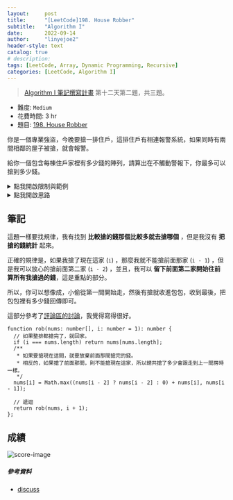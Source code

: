 ```yaml
---
layout:     post
title:      "[LeetCode]198. House Robber"
subtitle:   "Algorithm I"
date:       2022-09-14
author:     "linyejoe2"
header-style: text
catalog: true
# description: 
tags: [LeetCode, Array, Dynamic Programming, Recursive]
categories: [LeetCode, Algorithm I]
---
```


> [Algorithm I 筆記撰寫計畫](/2022/06/14/leetcode/Algorithm/Algorithm%20I/Starting-write-Algorithm-I-Note/#09-x2F-13-Day-12-Dynamic-Programming) 第十二天第二題，共三題。

+ 難度: `Medium`
+ 花費時間: 3 hr
+ 題目: [198. House Robber](https://leetcode.com/problems/house-robber/)

你是一個專業強盜，今晚要搶一排住戶，這排住戶有相連報警系統，如果同時有兩間相鄰的屋子被搶，就會報警。

給你一個包含每棟住戶家裡有多少錢的陣列，請算出在不觸動警報下，你最多可以搶到多少錢。

<!--more-->

<details><summary>點我開啟限制與範例</summary>

**限制:**

+ `1 <= nums.length <= 100`
+ `0 <= nums[i] <= 400`

**Example 1:**

<!-- ![example-image-1](https://assets.leetcode.com/uploads/2019/02/16/oranges.png) -->

```=
Input: nums = [1,2,3,1]
Output: 4
Explanation: Rob house 1 (money = 1) and then rob house 3 (money = 3).
Total amount you can rob = 1 + 3 = 4.
```

**Example 2:**

<!-- ![example-image-2](https://assets.leetcode.com/uploads/2021/04/24/01-2-grid.jpg) -->

```=
Input: nums = [2,7,9,3,1]
Output: 12
Explanation: Rob house 1 (money = 2), rob house 3 (money = 9) and rob house 5 (money = 1).
Total amount you can rob = 2 + 9 + 1 = 12.
```

</details>

<details><summary>點我開啟思路</summary>

<p class="text-h2"> 思路 </p>

原本做到了逐步更新，但最後有點問題，看了下評論區的解答。

------------ 有問題的逐步更新的做法 --------------

```rust
// case 1
[5, 2, 3, 4, 2, 4] // input
[5,       4,    4] // = 13

// case 2
[1, 3, 9, 8, 1, 3] // input
[   3,    8,    3] // = 14
```

case 1 我們可以發現，答案不一定是純奇數或是偶數(不用每隔一間都搶)

case 2 我們可以發現，就算是陣列裡最大的數字( 9 )也不一定會被搶到。

我想用逐步更新的方式做這題

最後這個做法被下面這個 test case 給擊敗了

`[2, 3, 2]` 由於我最後做出來是 `[0, 3, 0]` 所以失敗了。

```TS
function rob(nums: number[]): number {
  let robbeds: number[] = [nums[0]];

  // 正向遍歷，如果準備要搶的下一家比現在已經搶完的有錢，就把現在這間的錢還回去，改搶下面那間。
  for (let i = 1; i < nums.length; i++) {
    if (nums[i] > robbeds[i - 1]) {
      // 如果這間比較有錢，就把上間的錢還回去，改搶這間。
      robbeds[i - 1] = 0;
      robbeds[i] = nums[i];
    } else {
      // 如果這間比較沒錢，那就不搶了。
      robbeds[i] = 0;
    }
  }

  // 反向遍歷，再反的檢查一次有沒有更多錢的家，有就去搶，然後一樣把搶完的錢還回去。
  for (let i = nums.length - 1; i > -1; i--) {
    if (nums[i] >= robbeds[i + 1]) {
      robbeds[i + 1] = 0;
      robbeds[i] = nums[i];
    }
  }

  // 最後再正向檢查一次，
  for (let i = 0; i < nums.length; i++) {
    // 如果有連續三家都沒有搶的，就去搶中間那家。
    if (robbeds[i] === 0 && robbeds[i] === robbeds[i - 1] && robbeds[i] === robbeds[i + 1]) robbeds[i] = nums[i];

    // 頭尾兩家分別檢查。
    if (i === 0 && robbeds[i] === 0 && robbeds[i + 1] === 0) robbeds[i] = nums[i];
    if (i === nums.length - 1 && robbeds[i] === 0 && robbeds[i - 1] === 0) robbeds[i] = nums[i];
  }

  console.log(robbeds);
  return robbeds.reduce((sum, cur) => sum + cur, 0);
};
```

</details>

## 筆記

這題一樣要找規律，我有找到 **比較搶的錢那個比較多就去搶哪個** ，但是我沒有 **把搶的錢統計** 起來。

正確的規律是，如果我搶了現在這家 (`i`) ，那麼我就不能搶前面那家 (`i - 1`) ，但是我可以放心的搶前面第二家 (`i - 2`) ，並且，我可以 **留下前面第二家開始往前算所有我搶過的錢**，這是重點的部分。

所以，你可以想像成，小偷從第一間開始走，然後有搶就收進包包，收到最後，把包包裡有多少錢回傳即可。

這部分參考了[評論區的討論][discuss]，我覺得寫得很好。

```TS=
function rob(nums: number[], i: number = 1): number {
  // 如果整排都搶完了，就回家。
  if (i === nums.length) return nums[nums.length];
  /**
   * 如果要搶現在這間，就要放棄前面那間搶完的錢。
   * 相反的，如果搶了前面那間，則不能搶現在這家，所以總共搶了多少會跟走到上一間房時一樣。
   */
  nums[i] = Math.max((nums[i - 2] ? nums[i - 2] : 0) + nums[i], nums[i - 1]);
  
  // 遞迴
  return rob(nums, i + 1);
};

```

## 成績

![score-image](https://i.imgur.com/kcXtKez.png)

##### 參考資料

+ [discuss]

[discuss]: https://leetcode.com/problems/house-robber/discuss/156523/From-good-to-great.-How-to-approach-most-of-DP-problems.
